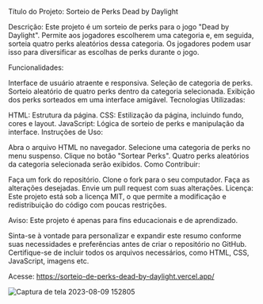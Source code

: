 Título do Projeto: Sorteio de Perks Dead by Daylight

Descrição: Este projeto é um sorteio de perks para o jogo "Dead by Daylight". Permite aos jogadores escolherem uma categoria e, em seguida, sorteia quatro perks aleatórios dessa categoria. Os jogadores podem usar isso para diversificar as escolhas de perks durante o jogo.

Funcionalidades:

Interface de usuário atraente e responsiva.
Seleção de categoria de perks.
Sorteio aleatório de quatro perks dentro da categoria selecionada.
Exibição dos perks sorteados em uma interface amigável.
Tecnologias Utilizadas:

HTML: Estrutura da página.
CSS: Estilização da página, incluindo fundo, cores e layout.
JavaScript: Lógica de sorteio de perks e manipulação da interface.
Instruções de Uso:

Abra o arquivo HTML no navegador.
Selecione uma categoria de perks no menu suspenso.
Clique no botão "Sortear Perks".
Quatro perks aleatórios da categoria selecionada serão exibidos.
Como Contribuir:

Faça um fork do repositório.
Clone o fork para o seu computador.
Faça as alterações desejadas.
Envie um pull request com suas alterações.
Licença: Este projeto está sob a licença MIT, o que permite a modificação e redistribuição do código com poucas restrições.

Aviso: Este projeto é apenas para fins educacionais e de aprendizado.

Sinta-se à vontade para personalizar e expandir este resumo conforme suas necessidades e preferências antes de criar o repositório no GitHub. Certifique-se de incluir todos os arquivos necessários, como HTML, CSS, JavaScript, imagens etc.

Acesse: https://sorteio-de-perks-dead-by-daylight.vercel.app/

![Captura de tela 2023-08-09 152805](https://github.com/GleisonAmorim/Sorteio-de-Perks-Dead-by-Daylight/assets/54336609/727f809a-3e1b-4aac-a464-785e2d838d95)

